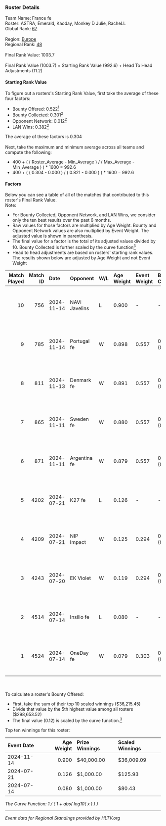 ### Roster Details<br />
Team Name: France fe<br />
Roster: ASTRA, Emerald, Kaoday, Monkey D Julie, RacheLL<br />
Global Rank: [67](../../standings_global_2024_12_31.md)<br />
<br />
Region: [Europe]( ../../standings_europe_2024_12_31.md)<br />
Regional Rank: [48]( ../../standings_europe_2024_12_31.md)<br />
<br />
Final Rank Value:  1003.7<br />
<br />
Final Rank Value (1003.7) = Starting Rank Value (992.6) + Head To Head Adjustments (11.2)<br />

#### Starting Rank Value<br />
To figure out a rosters's Starting Rank Value, first take the average of these four factors:<br />
- Bounty Offered: 0.522[<sup>1</sup>](#table2)
- Bounty Collected: 0.301[<sup>2</sup>](#table1)
- Opponent Network: 0.012[<sup>2</sup>](#table1)
- LAN Wins: 0.382[<sup>2</sup>](#table1)

The average of these factors is 0.304<br />
<br />
Next, take the maximum and minimum average across all teams and compute the following:<br />
- 400 + ( ( Roster_Average - Min_Average ) / ( Max_Average - Min_Average ) ) * 1600 = 992.6
- 400 + ( ( 0.304 - 0.000 ) / ( 0.821 - 0.000 ) ) * 1600 = 992.6


#### Factors<br />
Below you can see a table of all of the matches that contributed to this roster's Final Rank Value.<br />
Note:<br />

- For Bounty Collected, Opponent Network, and LAN Wins, we consider only the ten best results over the past 6 months.
- Raw values for those factors are multiplied by Age Weight. Bounty and Opponent Network values are also multiplied by Event Weight. The adjusted value is shown in parenthesis.
- The final value for a factor is the total of its adjusted values divided by 10. Bounty Collected is further scaled by the curve function[<sup>3</sup>](#curveFunction)
- Head to head adjustments are based on rosters' starting rank values. The results shown below are adjusted by Age Weight and not Event Weight
<span id="table1"></span><br />


| Match Played | Match ID | Date       | Opponent      | W/L | Age Weight | Event Weight | Bounty Collected | Opponent Network | LAN Wins  | H2H Adj. | Roster                                          |
| -: | -: | :- | :- | :- | :- | :- | :- | :- | :- | -: | :- |
|           10 |      756 | 2024-11-14 | NAVI Javelins | L   | 0.900      | -            | -                | -                | -         |    -6.39 | ASTRA, Emerald, Kaoday, Monkey D Julie, RacheLL |
|            9 |      785 | 2024-11-14 | Portugal fe   | W   | 0.898      | 0.557        | 0.060 (0.030)    | 0.077 (0.039)    | 1 (0.898) |    10.83 | ASTRA, Emerald, Kaoday, Monkey D Julie, RacheLL |
|            8 |      811 | 2024-11-13 | Denmark fe    | W   | 0.891      | 0.557        | 0.018 (0.009)    | 0.120 (0.059)    | 1 (0.891) |     5.94 | ASTRA, Emerald, Kaoday, Monkey D Julie, RacheLL |
|            7 |      865 | 2024-11-11 | Sweden fe     | W   | 0.880      | 0.557        | 0.015 (0.007)    | 0.038 (0.019)    | 1 (0.880) |     3.96 | ASTRA, Emerald, Kaoday, Monkey D Julie, RacheLL |
|            6 |      871 | 2024-11-11 | Argentina fe  | W   | 0.879      | 0.557        | 0.000 (0.000)    | 0.000 (0.000)    | 1 (0.879) |     0.98 | ASTRA, Emerald, Kaoday, Monkey D Julie, RacheLL |
|            5 |     4202 | 2024-07-21 | K27 fe        | L   | 0.126      | -            | -                | -                | -         |    -3.19 | ASTRA, Emerald, Hikomi, Monkey D Julie, RacheLL |
|            4 |     4209 | 2024-07-21 | NIP Impact    | W   | 0.125      | 0.294        | 0.023 (0.001)    | 0.154 (0.006)    | 0 (0.000) |     0.97 | ASTRA, Emerald, Hikomi, Monkey D Julie, RacheLL |
|            3 |     4243 | 2024-07-20 | EK Violet     | W   | 0.119      | 0.294        | 0.000 (0.000)    | 0.000 (0.000)    | 0 (0.000) |     0.13 | ASTRA, Emerald, Hikomi, Monkey D Julie, RacheLL |
|            2 |     4514 | 2024-07-14 | Insilio fe    | L   | 0.080      | -            | -                | -                | -         |    -2.24 | ASTRA, Emerald, Kaoday, Monkey D Julie, RacheLL |
|            1 |     4524 | 2024-07-14 | OneDay fe     | W   | 0.079      | 0.303        | 0.000 (0.000)    | 0.000 (0.000)    | 0 (0.000) |     0.15 | ASTRA, Emerald, Kaoday, Monkey D Julie, RacheLL |

<br />
<span id="table2"></span><br />
To calculate a roster's Bounty Offered:<br />

- First, take the sum of their top 10 scaled winnings ($36,215.45)
- Divide that value by the 5th highest value among all rosters ($298,653.52)
- The final value (0.12) is scaled by the curve function.[<sup>3</sup>](#curveFunction)

Top ten winnings for this roster:<br />

| Event Date | Age Weight | Prize Winnings | Scaled Winnings |
| :- | -: | :- | :- |
| 2024-11-14 |      0.900 | $40,000.00     | $36,009.09      |
| 2024-07-21 |      0.126 | $1,000.00      | $125.93         |
| 2024-07-14 |      0.080 | $1,000.00      | $80.43          |


<span id="curveFunction"></span>_The Curve Function: 1 / ( 1 + abs( log10( x ) ) )_<br />

---
_Event data for Regional Standings provided by HLTV.org_<br />

